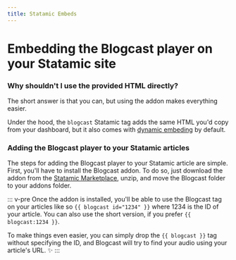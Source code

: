 ```yaml
---
title: Statamic Embeds
---
```


# Embedding the Blogcast player on your Statamic site

### Why shouldn't I use the provided HTML directly?

The short answer is that you can, but using the addon makes everything easier.

Under the hood, the `blogcast` Statamic tag adds the same HTML you'd copy from your dashboard, but it also comes with [dynamic embeding](embeds/statamic) by default.

### Adding the Blogcast player to your Statamic articles

The steps for adding the Blogcast player to your Statamic article are simple. First, you'll have to install the Blogcast addon. To do so, just download the addon from the [Statamic Marketplace](https://statamic.com/marketplace/addons/blogcast), unzip, and move the Blogcast folder to your addons folder.

::: v-pre
Once the addon is installed, you'll be able to use the Blogcast tag on your articles like so `{{ blogcast id="1234" }}` where 1234 is the ID of your article. You can also use the short version, if you prefer `{{ blogcast:1234 }}`.

To make things even easier, you can simply drop the `{{ blogcast }}` tag without specifying the ID, and Blogcast will try to find your audio using your article's URL. :sparkles:
:::